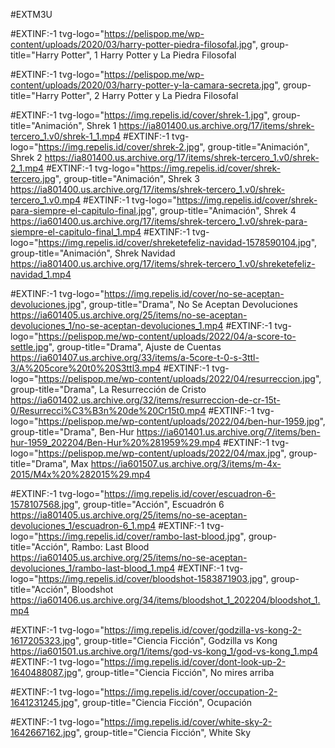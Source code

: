 #EXTM3U


#EXTINF:-1 tvg-logo="https://pelispop.me/wp-content/uploads/2020/03/harry-potter-piedra-filosofal.jpg", group-title="Harry Potter", 1 Harry Potter y La Piedra Filosofal


#EXTINF:-1 tvg-logo="https://pelispop.me/wp-content/uploads/2020/03/harry-potter-y-la-camara-secreta.jpg", group-title="Harry Potter", 2 Harry Potter y La Piedra Filosofal









#EXTINF:-1 tvg-logo="https://img.repelis.id/cover/shrek-1.jpg", group-title="Animación", Shrek 1
https://ia801400.us.archive.org/17/items/shrek-tercero_1.v0/shrek-1_1.mp4
#EXTINF:-1 tvg-logo="https://img.repelis.id/cover/shrek-2.jpg", group-title="Animación", Shrek 2
https://ia801400.us.archive.org/17/items/shrek-tercero_1.v0/shrek-2_1.mp4
#EXTINF:-1 tvg-logo="https://img.repelis.id/cover/shrek-tercero.jpg", group-title="Animación", Shrek 3
https://ia801400.us.archive.org/17/items/shrek-tercero_1.v0/shrek-tercero_1.v0.mp4
#EXTINF:-1 tvg-logo="https://img.repelis.id/cover/shrek-para-siempre-el-capitulo-final.jpg", group-title="Animación", Shrek 4
https://ia601400.us.archive.org/17/items/shrek-tercero_1.v0/shrek-para-siempre-el-capitulo-final_1.mp4
#EXTINF:-1 tvg-logo="https://img.repelis.id/cover/shreketefeliz-navidad-1578590104.jpg", group-title="Animación", Shrek Navidad
https://ia801400.us.archive.org/17/items/shrek-tercero_1.v0/shreketefeliz-navidad_1.mp4



#EXTINF:-1 tvg-logo="https://img.repelis.id/cover/no-se-aceptan-devoluciones.jpg", group-title="Drama", No Se Aceptan Devoluciones
https://ia601405.us.archive.org/25/items/no-se-aceptan-devoluciones_1/no-se-aceptan-devoluciones_1.mp4
#EXTINF:-1 tvg-logo="https://pelispop.me/wp-content/uploads/2022/04/a-score-to-settle.jpg", group-title="Drama", Ajuste de Cuentas
https://ia601407.us.archive.org/33/items/a-5core-t-0-s-3ttl-3/A%205core%20t0%20S3ttl3.mp4
#EXTINF:-1 tvg-logo="https://pelispop.me/wp-content/uploads/2022/04/resurreccion.jpg", group-title="Drama", La Resurrección de Cristo
https://ia601402.us.archive.org/32/items/resurreccion-de-cr-15t-0/Resurrecci%C3%B3n%20de%20Cr15t0.mp4
#EXTINF:-1 tvg-logo="https://pelispop.me/wp-content/uploads/2022/04/ben-hur-1959.jpg", group-title="Drama", Ben-Hur
https://ia601401.us.archive.org/7/items/ben-hur-1959_202204/Ben-Hur%20%281959%29.mp4
#EXTINF:-1 tvg-logo="https://pelispop.me/wp-content/uploads/2022/04/max.jpg", group-title="Drama", Max
https://ia601507.us.archive.org/3/items/m-4x-2015/M4x%20%282015%29.mp4

#EXTINF:-1 tvg-logo="https://img.repelis.id/cover/escuadron-6-1578107568.jpg", group-title="Acción", Escuadrón 6
https://ia801405.us.archive.org/25/items/no-se-aceptan-devoluciones_1/escuadron-6_1.mp4
#EXTINF:-1 tvg-logo="https://img.repelis.id/cover/rambo-last-blood.jpg", group-title="Acción", Rambo: Last Blood
https://ia601405.us.archive.org/25/items/no-se-aceptan-devoluciones_1/rambo-last-blood_1.mp4
#EXTINF:-1 tvg-logo="https://img.repelis.id/cover/bloodshot-1583871903.jpg", group-title="Acción", Bloodshot
https://ia601406.us.archive.org/34/items/bloodshot_1_202204/bloodshot_1.mp4

#EXTINF:-1 tvg-logo="https://img.repelis.id/cover/godzilla-vs-kong-2-1617205323.jpg", group-title="Ciencia Ficción", Godzilla vs Kong
https://ia601501.us.archive.org/1/items/god-vs-kong_1/god-vs-kong_1.mp4
#EXTINF:-1 tvg-logo="https://img.repelis.id/cover/dont-look-up-2-1640488087.jpg", group-title="Ciencia Ficción", No mires arriba

#EXTINF:-1 tvg-logo="https://img.repelis.id/cover/occupation-2-1641231245.jpg", group-title="Ciencia Ficción", Ocupación

#EXTINF:-1 tvg-logo="https://img.repelis.id/cover/white-sky-2-1642667162.jpg", group-title="Ciencia Ficción", White Sky
